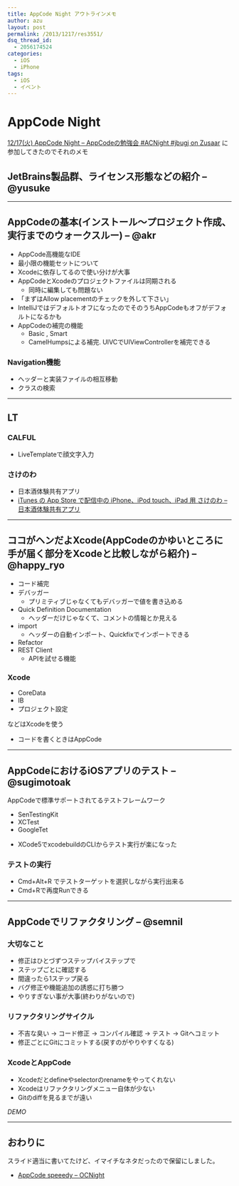 ```yaml
---
title: AppCode Night アウトラインメモ
author: azu
layout: post
permalink: /2013/1217/res3551/
dsq_thread_id:
  - 2056174524
categories:
  - iOS
  - iPhone
tags:
  - iOS
  - イベント
---
```

# AppCode Night

[12/17(火) AppCode Night &#8211; AppCodeの勉強会 #ACNight #jbugj on Zusaar][1] に参加してきたのでそれのメモ

## JetBrains製品群、ライセンス形態などの紹介 &#8211; @yusuke

* * *

## AppCodeの基本(インストール〜プロジェクト作成、実行までのウォークスルー) &#8211; @akr

*   AppCode高機能なIDE
*   最小限の機能セットについて
*   Xcodeに依存してるので使い分けが大事
*   AppCodeとXcodeのプロジェクトファイルは同期される 
    *   同時に編集しても問題ない
*   「まずはAllow placementのチェックを外して下さい」
*   IntelliJではデフォルトオフになったのでそのうちAppCodeもオフがデフォルトになるかも
*   AppCodeの補完の機能 
    *   Basic , Smart
    *   CamelHumpsによる補完. UIVCでUIViewControllerを補完できる

### Navigation機能

*   ヘッダーと実装ファイルの相互移動
*   クラスの検索

* * *

## LT

### CALFUL

*   LiveTemplateで顔文字入力

### さけのわ

*   日本酒体験共有アプリ
*   [iTunes の App Store で配信中の iPhone、iPod touch、iPad 用 さけのわ &#8211; 日本酒体験共有アプリ][2]

* * *

## ココがヘンだよXcode(AppCodeのかゆいところに手が届く部分をXcodeと比較しながら紹介) &#8211; @happy_ryo

*   コード補完
*   デバッガー 
    *   プリミティブじゃなくてもデバッガーで値を書き込める
*   Quick Definition Documentation 
    *   ヘッダーだけじゃなくて、コメントの情報とか見える
*   import 
    *   ヘッダーの自動インポート、Quickfixでインポートできる
*   Refactor
*   REST Client 
    *   APIを試せる機能

### Xcode

*   CoreData
*   IB
*   プロジェクト設定

などはXcodeを使う

*   コードを書くときはAppCode

* * *

## AppCodeにおけるiOSアプリのテスト &#8211; @sugimotoak

AppCodeで標準サポートされてるテストフレームワーク

*   SenTestingKit
*   XCTest
*   GoogleTet</p> 
*   XCode5でxcodebuildのCLIからテスト実行が楽になった

### テストの実行

*   Cmd+Alt+R でテストターゲットを選択しながら実行出来る
*   Cmd+Rで再度Runできる

* * *

## AppCodeでリファクタリング &#8211; @semnil

### 大切なこと

*   修正はひとづずつステップバイステップで
*   ステップごとに確認する
*   間違ったら1ステップ戻る
*   バグ修正や機能追加の誘惑に打ち勝つ
*   やりすぎない事が大事(終わりがないので)

### リファクタリングサイクル

*   不吉な臭い -> コード修正 -> コンパイル確認 -> テスト -> Gitへコミット
*   修正ごとにGitにコミットする(戻すのがやりやすくなる)

### XcodeとAppCode

*   Xcodeだとdefineやselectorのrenameをやってくれない
*   Xcodeはリファクタリングメニュー自体が少ない
*   Gitのdiffを見るまでが遠い

*DEMO*

* * *

## おわりに

スライド適当に書いてたけど、イマイチなネタだったので保留にしました。

*   [AppCode speeedy &#8211; OCNight][3]

 [1]: http://www.zusaar.com/event/1807003 "12/17(火) AppCode Night - AppCodeの勉強会 #ACNight #jbugj on Zusaar"
 [2]: https://itunes.apple.com/jp/app/sakenowa/id725541484?mt=8&ign-mpt=uo%3D4 "iTunes の App Store で配信中の iPhone、iPod touch、iPad 用 さけのわ - 日本酒体験共有アプリ"
 [3]: http://azu.github.io/slide/ACNight/acnight.html#1 "AppCode speeedy - OCNight"